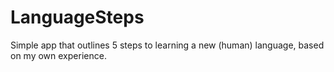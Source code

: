 # LanguageSteps

Simple app that outlines 5 steps to learning a new (human) language, based on my own experience.
